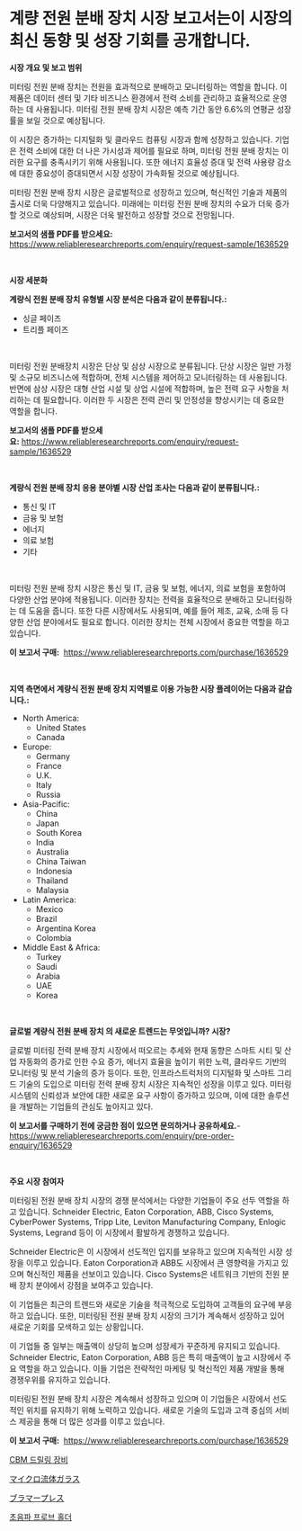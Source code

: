<p><h1>계량 전원 분배 장치 시장 보고서는이 시장의 최신 동향 및 성장 기회를 공개합니다.</h1></p><p><strong>시장 개요 및 보고 범위</strong></p>
<p><p>미터링 전원 분배 장치는 전원을 효과적으로 분배하고 모니터링하는 역할을 합니다. 이 제품은 데이터 센터 및 기타 비즈니스 환경에서 전력 소비를 관리하고 효율적으로 운영하는 데 사용됩니다. 미터링 전원 분배 장치 시장은 예측 기간 동안 6.6%의 연평균 성장률을 보일 것으로 예상됩니다.</p><p>이 시장은 증가하는 디지털화 및 클라우드 컴퓨팅 시장과 함께 성장하고 있습니다. 기업은 전력 소비에 대한 더 나은 가시성과 제어를 필요로 하며, 미터링 전원 분배 장치는 이러한 요구를 충족시키기 위해 사용됩니다. 또한 에너지 효율성 증대 및 전력 사용량 감소에 대한 중요성이 증대되면서 시장 성장이 가속화될 것으로 예상됩니다.</p><p>미터링 전원 분배 장치 시장은 글로벌적으로 성장하고 있으며, 혁신적인 기술과 제품의 출시로 더욱 다양해지고 있습니다. 미래에는 미터링 전원 분배 장치의 수요가 더욱 증가할 것으로 예상되며, 시장은 더욱 발전하고 성장할 것으로 전망됩니다.</p></p>
<p><strong>보고서의 샘플 PDF를 받으세요:</strong> <a href="https://www.reliableresearchreports.com/enquiry/request-sample/1636529">https://www.reliableresearchreports.com/enquiry/request-sample/1636529</a></p>
<p>&nbsp;</p>
<p><strong>시장 세분화</strong></p>
<p><strong>계량식 전원 분배 장치 유형별 시장 분석은 다음과 같이 분류됩니다.:</strong></p>
<p><ul><li>싱글 페이즈</li><li>트리플 페이즈</li></ul></p>
<p>&nbsp;</p>
<p><p>미터링 전원 분배장치 시장은 단상 및 삼상 시장으로 분류됩니다. 단상 시장은 일반 가정 및 소규모 비즈니스에 적합하며, 전체 시스템을 제어하고 모니터링하는 데 사용됩니다. 반면에 삼상 시장은 대형 산업 시설 및 상업 시설에 적합하며, 높은 전력 요구 사항을 처리하는 데 필요합니다. 이러한 두 시장은 전력 관리 및 안정성을 향상시키는 데 중요한 역할을 합니다.</p></p>
<p><strong>보고서의 샘플 PDF를 받으세요:</strong>&nbsp;<a href="https://www.reliableresearchreports.com/enquiry/request-sample/1636529">https://www.reliableresearchreports.com/enquiry/request-sample/1636529</a></p>
<p>&nbsp;</p>
<p><strong> 계량식 전원 분배 장치 응용 분야별 시장 산업 조사는 다음과 같이 분류됩니다.:</strong></p>
<p><ul><li>통신 및 IT</li><li>금융 및 보험</li><li>에너지</li><li>의료 보험</li><li>기타</li></ul></p>
<p>&nbsp;</p>
<p><p>미터링 전원 분배 장치 시장은 통신 및 IT, 금융 및 보험, 에너지, 의료 보험을 포함하여 다양한 산업 분야에 적용됩니다. 이러한 장치는 전력을 효율적으로 분배하고 모니터링하는 데 도움을 줍니다. 또한 다른 시장에서도 사용되며, 예를 들어 제조, 교육, 소매 등 다양한 산업 분야에서도 필요로 합니다. 이러한 장치는 전체 시장에서 중요한 역할을 하고 있습니다.</p></p>
<p><strong>이 보고서 구매:</strong>&nbsp; <a href="https://www.reliableresearchreports.com/purchase/1636529">https://www.reliableresearchreports.com/purchase/1636529</a></p>
<p>&nbsp;</p>
<p><strong>지역 측면에서 계량식 전원 분배 장치 지역별로 이용 가능한 시장 플레이어는 다음과 같습니다.:</strong></p>
<p><ul>
    <li>
        North America:
        <ul>
            <li>United States</li>
            <li>Canada</li>
        </ul>
    </li>
    <li>
        Europe:
        <ul>
            <li>Germany</li>
            <li>France</li>
            <li>U.K.</li>
            <li>Italy</li>
            <li>Russia</li>
        </ul>
    </li>
    <li>
        Asia-Pacific:
        <ul>
            <li>China</li>
            <li>Japan</li>
            <li>South Korea</li>
            <li>India</li>
            <li>Australia</li>
            <li>China Taiwan</li>
            <li>Indonesia</li>
            <li>Thailand</li>
            <li>Malaysia</li>
        </ul>
    </li>
    <li>
        Latin America:
        <ul>
            <li>Mexico</li>
            <li>Brazil</li>
            <li>Argentina Korea</li>
            <li>Colombia</li>
        </ul>
    </li>
    <li>
        Middle East & Africa:
        <ul>
            <li>Turkey</li>
            <li>Saudi</li>
            <li>Arabia</li>
            <li>UAE</li>
            <li>Korea</li>
        </ul>
    </li>
    </ul></p>
<p>&nbsp;</p>
<p><strong>글로벌 계량식 전원 분배 장치 의 새로운 트렌드는 무엇입니까? 시장?</strong></p>
<p><p>글로벌 미터링 전력 분배 장치 시장에서 떠오르는 추세와 현재 동향은 스마트 시티 및 산업 자동화의 증가로 인한 수요 증가, 에너지 효율을 높이기 위한 노력, 클라우드 기반의 모니터링 및 분석 기술의 증가 등이다. 또한, 인프라스트럭처의 디지털화 및 스마트 그리드 기술의 도입으로 미터링 전력 분배 장치 시장은 지속적인 성장을 이루고 있다. 미터링 시스템의 신뢰성과 보안에 대한 새로운 요구 사항이 증가하고 있으며, 이에 대한 솔루션을 개발하는 기업들의 관심도 높아지고 있다.</p></p>
<p><strong>이 보고서를 구매하기 전에 궁금한 점이 있으면 문의하거나 공유하세요.</strong>- <a href="https://www.reliableresearchreports.com/enquiry/pre-order-enquiry/1636529">https://www.reliableresearchreports.com/enquiry/pre-order-enquiry/1636529</a></p>
<p>&nbsp;</p>
<p><strong>주요 시장 참여자</strong></p>
<p><p>미터링된 전원 분배 장치 시장의 경쟁 분석에서는 다양한 기업들이 주요 선두 역할을 하고 있습니다. Schneider Electric, Eaton Corporation, ABB, Cisco Systems, CyberPower Systems, Tripp Lite, Leviton Manufacturing Company, Enlogic Systems, Legrand 등이 이 시장에서 활발하게 경쟁하고 있습니다. </p><p>Schneider Electric은 이 시장에서 선도적인 입지를 보유하고 있으며 지속적인 시장 성장을 이루고 있습니다. Eaton Corporation과 ABB도 시장에서 큰 영향력을 가지고 있으며 혁신적인 제품을 선보이고 있습니다. Cisco Systems은 네트워크 기반의 전원 분배 장치 분야에서 강점을 보여주고 있습니다. </p><p>이 기업들은 최근의 트렌드와 새로운 기술을 적극적으로 도입하여 고객들의 요구에 부응하고 있습니다. 또한, 미터링된 전원 분배 장치 시장의 크기가 계속해서 성장하고 있어 새로운 기회를 모색하고 있는 상황입니다.</p><p>이 기업들 중 일부는 매출액이 상당히 높으며 성장세가 꾸준하게 유지되고 있습니다. Schneider Electric, Eaton Corporation, ABB 등은 특히 매출액이 높고 시장에서 주요 역할을 하고 있습니다. 이들 기업은 전략적인 마케팅 및 혁신적인 제품 개발을 통해 경쟁우위를 유지하고 있습니다. </p><p>미터링된 전원 분배 장치 시장은 계속해서 성장하고 있으며 이 기업들은 시장에서 선도적인 위치를 유지하기 위해 노력하고 있습니다. 새로운 기술의 도입과 고객 중심의 서비스 제공을 통해 더 많은 성과를 이루고 있습니다.</p></p>
<p><strong>이 보고서 구매:</strong>&nbsp;&nbsp;<a href="https://www.reliableresearchreports.com/purchase/1636529">https://www.reliableresearchreports.com/purchase/1636529</a></p>
<p><p><a href="https://medium.com/@danykakilback/cbm-%EB%93%9C%EB%A6%B4%EB%A7%81-%EB%A6%AC%EA%B7%B8-%EC%8B%9C%EC%9E%A5-%EA%B2%BD%EC%9F%81-%EB%B6%84%EC%84%9D-%EC%8B%9C%EC%9E%A5-%EB%8F%99%ED%96%A5-%EB%B0%8F-2031%EB%85%84%EA%B9%8C%EC%A7%80%EC%9D%98-%EC%98%88%EC%B8%A1-7b243b2740d6">CBM 드릴링 장비</a></p><p><a href="https://medium.com/@kamdeall7845/%E3%83%9E%E3%82%A4%E3%82%AF%E3%83%AD%E6%B5%81%E4%BD%93%E3%82%AC%E3%83%A9%E3%82%B9%E5%B8%82%E5%A0%B4%E3%81%AE%E5%85%88%E9%80%B2%E6%83%85%E5%A0%B1-%E5%B8%82%E5%A0%B4%E3%83%88%E3%83%AC%E3%83%B3%E3%83%89-%E6%88%90%E9%95%B7-2024%E5%B9%B4%E3%81%8B%E3%82%892031%E5%B9%B4%E3%81%BE%E3%81%A7%E3%81%AE%E4%BA%88%E6%B8%AC-ef2b55ea1911">マイクロ流体ガラス</a></p><p><a href="https://medium.com/@hazelnutt83/%E3%83%96%E3%83%A9%E3%83%9E%E3%83%97%E3%83%AC%E3%82%B9%E3%81%AE%E5%B8%82%E5%A0%B4%E5%88%86%E6%9E%90%E3%81%A82035%E5%B9%B4%E3%81%8B%E3%82%892041%E5%B9%B4%E3%81%BE%E3%81%A7%E3%81%AE%E4%BA%88%E6%B8%AC-9b4910aa5cf3">ブラマープレス</a></p><p><a href="https://medium.com/@lucianmaluan2022/%EC%B4%88%EC%9D%8C%ED%8C%8C-%ED%94%84%EB%A1%9C%EB%B8%8C-%ED%99%80%EB%8D%94-%EC%8B%9C%EC%9E%A5-%EC%A7%80%ED%91%9C-%ED%95%B4%EC%84%9D-%EC%8B%9C%EC%9E%A5-%EC%A0%90%EC%9C%A0%EC%9C%A8-%EB%8F%99%ED%96%A5-%EB%B0%8F-%EC%84%B1%EC%9E%A5-%ED%8C%A8%ED%84%B4-690ccc382cc2">초음파 프로브 홀더</a></p></p>
